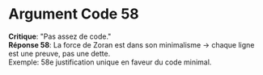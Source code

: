 # Argument Code 58
**Critique**: "Pas assez de code."  
**Réponse 58**: La force de Zoran est dans son minimalisme → chaque ligne est une preuve, pas une dette.  
Exemple: 58e justification unique en faveur du code minimal.
